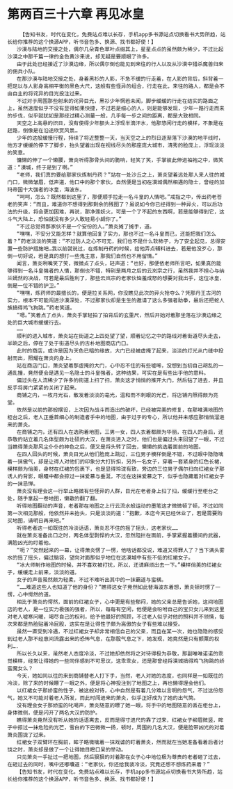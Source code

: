 # 第两百三十六章 再见冰皇
        【告知书友，时代在变化，免费站点难以长存，手机app多书源站点切换看书大势所趋，站长给你推荐的这个换源APP，听书音色多、换源、找书都好使！】
       沙漠与陆地的交接之处，偶尔几朵青色草叶点缀其上，星星点点的虽然颇为稀少，不过比起沙漠之中那千篇一律的金色黄沙来说，却无疑是要顺眼了许多。
       由于此处已经接近了沙漠边缘，所以偶尔倒也能见到来往的行人以及从沙漠中猎杀魔兽归来的佣兵小队。
       在那沙漠与陆地交接之处，身着黑衫的人影，不急不缓的行走着，在人影的背后，斜背着一把足以与人影身高相平衡的黑色大尺，这般有些怪异的组合，行走在此，来往的路人，都是会不由自主的将诧异的目光投注过来。
       不过对于周围那些射来的诧异目光，黑衫少年惘若未闻，脚步缓缓的行走在结实的路面之上，虽然速度似乎不没有显得如果快捷，不过若是细心的人，则是能够发现，少年一路行走而来的步伐，似乎就犹如是那经过精心测量一般，几乎每一步之间的距离，都是大致相同。
       天空之上高悬的炽日，没有使得少年额头上浮现半滴汗水，他那悠闲行走的模样，不象是在赶路，倒像是在沿途欣赏风景…
       少年的这般缓慢行程，持续了将近整整一天，当天空之上的烈日逐渐落下沙漠的地平线时，他方才缓缓的停下了脚步，抬头望着出现在视线尽头的那座庞大城市，清秀的脸庞上，浮现淡淡的笑意。
       慵懒的伸了一个懒腰，萧炎听得那骨头间的脆响，轻笑了笑，手掌彼此伸进袖袍之中，微笑道：“漠城，终于是到了啊。”
       “老师，我们真的要给那家伙炼制丹药？”站在一处沙丘之上，萧炎望着远处那人来人往的城门口，微微皱眉，低声道，他口中的那个家伙，自然便是当初在漠城偶然相遇的隐士，曾经的加玛帝国十大强者的冰皇，海波东。
       “呵呵，怎么？既然都到这里了，那便顺手拉走一名斗皇的人情吧。”戒指之中，传出药老苍老的笑声：“而且，难道你不想得到那剩余的残图了？虽说如今你已经得到一种异火，可以后功法的升级，将会更加困难，再说，那净莲妖火，可是一个了不起的东西啊，若是能够得到它，这斗气大陆上，恐怕就没有多少人敢轻易小觑你了。”
       “不过总觉得那家伙不是一个安份的人。”萧炎摊了摊手，道。
       “嘿嘿，不安分又能怎样？就算他回复了实力，那也不过一名斗皇而已，还能把我们怎么着？”药老淡淡的笑道：“不过防人之心不可无，我们也不是什么软柿子，为了安全起见，总得安置一些防护措施吧…我以前就说过，在炼制丹药的时候，给他弄点辅料进去，若是他没歹心，那倒一切好说，若是真的想打一些鬼主意，那我们自然也不用留情。”
       闻言，萧炎咧嘴笑了笑，微微点了点头，轻声道：“也好，那便依老师所言吧，如果真的能够得到一名斗皇强者的人情，那倒也不错，特别是两月之后的云岚宗之行，虽然我并不担心与纳兰嫣然的决战，可若是最后胜利了，那些云岚宗的老家伙恼羞成怒的想要对我出手，这位冰皇，倒是一位不错的护卫。”
       “嘿嘿，炼药师的最擅长的，便是拉关系网，你没瞧见此次的异火抢夺么？凭那丹王古河的实力，根本不可能闯进沙漠深处，不过那家伙却是生生的邀请了这么多强者助拳，最后还把蛇人族搞得鸡飞狗跳。”药老笑道。
       “嗯。”笑着点了点头，萧炎手掌轻拍了拍背后的玄重尺，然后开始对着那坐落在沙漠边缘之处的巨大城市缓缓行去。
       ……
       顺利的进入城市，萧炎站在街道之上四处望了望，顺着记忆之中的路线对着街道尽头走去，半晌之后，停在了处于街道尽头的古朴地图商店门口。
       此时的商店，或许是因为天色已暗的缘故，大门已经被虚掩了起来，淡淡的灯光从门缝中投射而出，照耀在萧炎的身上。
       站在商店门口，萧炎望着那虚掩的大门，心中忍不住的有些嘘唏，没想到当初自己胡乱的一通乱撞，竟然便会是遇见一名隐士的斗皇强者，这种结果，可实在是有些出乎他的意料。
       偏过头在人流稀少了许多的街道上扫了扫，萧炎这才悄悄的推开大门，然后钻了进去，并且反手将房门紧紧的关闭了起来。
       商铺之内，一枚月光石，散发着淡淡的毫光，温和而不刺眼的光芒，将店铺内照得颇为亮堂。
       依然是以前的那般摆设，上次因为战斗而造出的破坏，已经被完美的修复，在那堆满地图的柜台之后，老人正垂首细心的制造者手中的地图，由于过于的专心，所以他并未感应那悄悄溜进来的萧炎。
       在商铺之内，还有四人在选购着地图，三男一女，四人衣着都颇为华丽，在四人的身后，还恭敬的站立着几名体型颇为壮硕的大汉，在萧炎进入之时，他们也是偏过头来回望了一眼，不过当瞧得萧炎那风尘仆仆的神色之后，便又是将头转了回去，懒懒的挑选着面前的地图。
       在四人回头的时候，萧炎目光从他们脸庞上跳过，三位男子模样倒是不错，不过眼中隐隐噙着一抹傲气，却是让得人对他们的印象分大打折扣，另外一名女子，穿着一套紧身的红色长裙，模样颇为俏美，身材在红裙的包裹下，也是显得玲珑有致，旁边的三位男子偶尔扫向红裙女子那诱人的背影，眼瞳中都会掠过一抹爱慕与垂涎，不过在这抹爱慕之下，似乎也隐藏着对红裙女子的一抹忌惮。
       萧炎没有理会这一行举止略微有些怪异的人群，目光在老者身上扫了扫，缓缓行至柜台之处，随手拿起一卷地图，懒散的翻了翻。
       听得地图翻动的声音，老者那在地图之上行云流水般运动的墨笔这才微微顿了顿，不过如同第一次相见那般，他依然并未抬头，只是淡淡的道：“抱歉，本店今天已经休业了，若是需要购买地图，请明日再来吧。”
       听得老者这一如既往的冷淡话语，萧炎忍不住的摇了摇头，这老家伙……
       就在萧炎准备出口之时，两名体型剽悍的大汉，忽然阻拦在面前，手掌紧握着腰间的武器，满脸凶光的盯着他。
       “呃？”突然起来的一幕，让得萧炎愣了一愣，他啥话都没说，难道又得罪人了？当下满头雾水的摇了摇头，偏过脑袋，望向对面那似乎地位在这漠城中有些不低的红裙女子。
       “冰大师制作地图的时候，并不喜欢被打扰，所以，还请麻烦出去一下。”模样俏美的红裙女子，缓缓走上前来，淡淡的道。
       女子的声音虽然颇为轻柔，不过不难听出其中的一抹霸道与蛮横。
       “……难道这些人也知道了他的身份？”瞧得这女子竟然如此替海波东着想，萧炎顿时愣了一愣，心中愕然的道。
       相比于萧炎的愕然，面前的红裙女子，心中更是有些郁闷，她的父亲总是告诉她，这间地图店的老人，是一位实力极强的强者，所以，每每有空闲，他便是会吩咐自己的宝贝女儿来到这里对老人嘘寒问暖，竭尽自己的权利，给予他最好的照顾，不过老人似乎对他的照料并不领情，每次来都是热脸贴着冷屁股，这实在是让得性子颇为高傲的女子有些难以接受。
       虽然一直受到冷遇，不过红裙女子却非常相信自己的父亲，而且在某一次，她也隐隐的感受到过老人那不经意间流露出来的恐怖气息，在那股气息之下，她发现，她竟然是只有颤粟的权利….
       所以长久以来，虽然老人态度冷淡，不过她却依然将之对待得极为恭敬，那副唯唯诺诺的乖觉模样，经常让得她的一些同伴感到不可思议，这乖乖女，还是那曾经将漠城搞得鸡飞狗跳的娇蛮魔女么？
       今天，她如同以往的来到商铺替老人打下手，当然，老人对她的态度，也同样是一如既往的冷淡，除了来的时候瞟了一眼之外，便是将心神投注到了地图之上，再也懒得理会他们。
       以红裙女子那娇蛮的性子，被这般对待，心中自然是有着几分难以言明的怨气，不过这份怨气，她又不可能对着老人所发，而此时闯进来的萧炎，似乎正好成为了她的出气筒。
       没有理会女子那娇蛮的叱喝声，萧炎随意的瞟了她一眼，将手中的地图随意的丢在柜台上，身体微侧，便是闪开了两名大汉的防护。
       瞧得萧炎竟然没有听从她的话语离去，反而是得寸进尺的靠了过来，红裙女子柳眉微竖，眸子中掠过一抹危险的光芒，雪白的下巴微微一扬，顿时，周围的几名大汉，便是脸带凶光的对着萧炎围拢了过来。
       红裙女子双臂环在胸前，眸子略微噙着一抹戏谑的盯着萧炎，然而就在当她准备看着后者讨饶之时，萧炎却是做了一个让得她目瞪口呆的举动。
       只见萧炎一手扯过一把地图，然后狠狠的对着那在女子心中地位极为尊贵的老者砸了过去，在砸过去的同时，嘴中还嘟囔道：“老家伙，你还给我装冷淡，究竟还想不想炼药来着？”
       【告知书友，时代在变化，免费站点难以长存，手机app多书源站点切换看书大势所趋，站长给你推荐的这个换源APP，听书音色多、换源、找书都好使！】